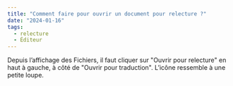 ```yaml
---
title: "Comment faire pour ouvrir un document pour relecture ?"
date: "2024-01-16"
tags:
  - relecture
  - Éditeur
---
```


Depuis l’affichage des Fichiers, il faut cliquer sur "Ouvrir pour relecture" en haut à gauche, à côté de "Ouvrir pour traduction". L’icône ressemble à une petite loupe.

